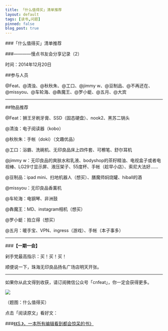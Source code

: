 ```yaml
---
title: 「什么值得买」清单推荐
layout: default
tags: [读书,问题]
pinned: false
blog_post: true
---
```



###「什么值得买」清单推荐

###————慢点书友会分享记录（2）


时间：2014年12月20日

##参与人员

@Feat、@清浊、@秋秋朱、@工口、@jimmy w、@豆制品、@不再还在、@missyou、@车轮海、@犇魔王、@罗小蜓、@五月、@大宾

----

##物品推荐

@Feat：狮王牙刷牙膏、SSD（固态硬盘）、nook2、黑苏二锅头

@清浊：电子阅读器（kobo）

@秋秋朱：手帐（doki）（文趣优品）

@工口：浴霸、洗碗机、无印良品床上四件套、可檫笔、舒尔耳机

@jimmy w：无印良品的爽肤水和乳液、bodyshop的茶籽精油、电视盒子或者电视棒、LG29寸显示屏、液压架子、55度杯、手帐（趁早小店）、索尼大法好……

@豆制品：ipad mini、扫地机器人（想买）、膳魔师焖烧罐、hiball的酒

@missyou：无印良品香薰机

@车轮海：电钢琴、非洲鼓

@犇魔王：MD、instagram相机（想买）

@罗小蜓：拍立得（想买）

@五月：暖手宝、VPN、ingress（游戏）、手帐（本子事多）

---

###**【一期一会】**

剁手党最高指示：买！买！买！

顺便说一下，珠海无印良品扬名广场店明天开张。


----

如果你从此文得到收获，请订阅微信公众号「cnfeat」，你一定会获得更多。

![](http://7d9mjz.com1.z0.glb.clouddn.com/2014-12-15.jpg)

（题图：什么值得买）

点击「阅读原文」看好文：

###[《《S.》，一本所有编辑看到都会惊呆的书》](http://site.douban.com/210084/widget/notes/13304480/note/446143863/)










